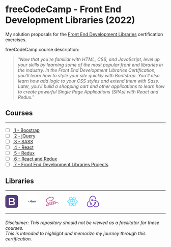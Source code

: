 # freeCodeCamp - Front End Development Libraries (2022)

My solution proposals for
the [Front End Development Libraries](https://www.freecodecamp.org/learn/front-end-development-libraries/)
certification exercises.

freeCodeCamp course description:
> *"Now that you're familiar with HTML, CSS, and JavaScript, level up your skills by learning some of the most popular front end libraries in the industry. In the Front End Development Libraries Certification, you'll learn how to style your site quickly with Bootstrap. You'll also learn how add logic to your CSS styles and extend them with Sass. Later, you'll build a shopping cart and other applications to learn how to create powerful Single Page Applications (SPAs) with React and Redux."*

## Courses

---

- [ ] [ 1 - Boostrap](/1-bootstrap/README.md)
- [ ] [ 2 - jQuery](/2-jquery/README.md)
- [ ] [ 3 - SASS](3-sass/README.md)
- [ ] [ 4 - React](/4-react/README.md)
- [ ] [ 5 - Redux](/5-redux/README.md)
- [ ] [ 6 - React and Redux](/6-react-and-redux/README.md)
- [ ] [ 7 - Front End Development Libraries Projects](/7-front-end-development-libraries-projects/README.md)

## Libraries

---

<img src="https://raw.githubusercontent.com/github/explore/80688e429a7d4ef2fca1e82350fe8e3517d3494d/topics/bootstrap/bootstrap.png" width="40" alt="javascript"/>
&nbsp;&nbsp;&nbsp;&nbsp;
<img src="https://raw.githubusercontent.com/github/explore/80688e429a7d4ef2fca1e82350fe8e3517d3494d/topics/jquery/jquery.png" width="40" alt="javascript"/>
&nbsp;&nbsp;&nbsp;&nbsp;
<img src="https://raw.githubusercontent.com/github/explore/80688e429a7d4ef2fca1e82350fe8e3517d3494d/topics/sass/sass.png" width="40" alt="javascript"/>
&nbsp;&nbsp;&nbsp;&nbsp;
<img src="https://raw.githubusercontent.com/github/explore/80688e429a7d4ef2fca1e82350fe8e3517d3494d/topics/react/react.png" width="40" alt="javascript"/>
&nbsp;&nbsp;&nbsp;&nbsp;
<img src="https://raw.githubusercontent.com/github/explore/80688e429a7d4ef2fca1e82350fe8e3517d3494d/topics/redux/redux.png" width="40" alt="javascript"/>
&nbsp;&nbsp;&nbsp;&nbsp;

---

###### Disclaimer: This repository should not be viewed as a facilitator for these courses. <br> This is intended to highlight and memorize my journey through this certification.